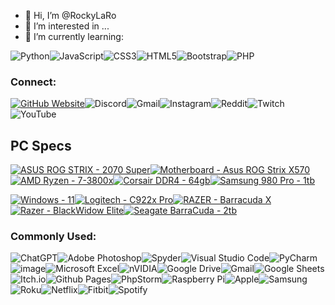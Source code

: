 - 👋 Hi, I’m @RockyLaRo
- 👀 I’m interested in ...
- 🌱 I’m currently learning:
  
![Python](https://img.shields.io/badge/python-3670A0?style=for-the-badge&logo=python&logoColor=ffdd54)![JavaScript](https://img.shields.io/badge/javascript-%23323330.svg?style=for-the-badge&logo=javascript&logoColor=%23F7DF1E)![CSS3](https://img.shields.io/badge/css3-%231572B6.svg?style=for-the-badge&logo=css3&logoColor=white)![HTML5](https://img.shields.io/badge/html5-%23E34F26.svg?style=for-the-badge&logo=html5&logoColor=white)![Bootstrap](https://img.shields.io/badge/bootstrap-%238511FA.svg?style=for-the-badge&logo=bootstrap&logoColor=white)![PHP](https://img.shields.io/badge/php-%23777BB4.svg?style=for-the-badge&logo=php&logoColor=white)

### Connect:
[![GitHub Website](https://img.shields.io/static/v1?label=&message=GitHub+Website&color=40c42b&style=for-the-badge&logo=Github&logoColor=black)](https://rockylaro.github.io/)![Discord](https://img.shields.io/badge/roc.ky-Discord-%235865F2.svg?style=for-the-badge&logo=discord&logoColor=white)![Gmail](https://img.shields.io/badge/Gmail-D14836?style=for-the-badge&logo=gmail&logoColor=white)![Instagram](https://img.shields.io/badge/Instagram-%23E4405F.svg?style=for-the-badge&logo=Instagram&logoColor=white)![Reddit](https://img.shields.io/badge/Reddit-%23FF4500.svg?style=for-the-badge&logo=Reddit&logoColor=white)![Twitch](https://img.shields.io/badge/Twitch-%239146FF.svg?style=for-the-badge&logo=Twitch&logoColor=white)![YouTube](https://img.shields.io/badge/YouTube-%23FF0000.svg?style=for-the-badge&logo=YouTube&logoColor=white)

## PC Specs
[![ASUS ROG STRIX - 2070 Super](https://img.shields.io/static/v1?label=ASUS+ROG+STRIX&message=2070+Super&color=008efb)](https://archive.org/web/)[![Motherboard - Asus ROG Strix X570](https://img.shields.io/static/v1?label=Motherboard&message=Asus+ROG+Strix+X570&color=2ea44f)](https://rog.asus.com/us/motherboards/rog-strix/rog-strix-x570-e-gaming-model/helpdesk_download/)[![AMD Ryzen - 7-3800x](https://img.shields.io/static/v1?label=AMD+Ryzen&message=7-3800x&color=ed1c24)](https://www.amd.com/en/support/cpu/amd-ryzen-processors/amd-ryzen-7-desktop-processors/amd-ryzen-7-3800x)[![Corsair DDR4 - 64gb](https://img.shields.io/static/v1?label=Corsair+DDR4&message=64gb&color=ECE81A)](https://www.corsair.com/us/en/p/memory/cmw32gx4m2e3200c16/vengeancea-rgb-pro-32gb-2-x-16gb-ddr4-dram-3200mhz-c16-memory-kit-a-black-cmw32gx4m2e3200c16#tab-techspecs)[![Samsung 980 Pro - 1tb](https://img.shields.io/static/v1?label=Samsung+980+Pro&message=1tb&color=1428A0)](https://www.samsung.com/us/computing/memory-storage/solid-state-drives/980-pro-pcie-4-0-nvme-ssd-1tb-mz-v8p1t0b-am/#support)

[![Windows - 11](https://img.shields.io/static/v1?label=Windows&message=11&color=008efb)](https://www.microsoft.com/software-download/windows11)[![Logitech - C922x Pro](https://img.shields.io/static/v1?label=Logitech&message=C922x+Pro&color=00ebd0)](https://support.logi.com/hc/en-us/articles/360053977993-Downloads-C922x-Pro-Stream-1080p-Webcam)[![RAZER  - Barracuda X](https://img.shields.io/static/v1?label=RAZER+&message=Barracuda+X&color=44d62c)](https://mysupport.razer.com/app/answers/detail/a_id/5521)[![Razer - BlackWidow Elite](https://img.shields.io/static/v1?label=Razer&message=BlackWidow+Elite&color=40c42b)](https://mysupport.razer.com/app/answers/detail/a_id/3646/kw/RZ03-0262x)[![Seagate BarraCuda - 2tb](https://img.shields.io/static/v1?label=Seagate+BarraCuda&message=2tb&color=6abf4a)](https://www.seagate.com/content/dam/seagate/migrated-assets/www-content/product-content/barracuda-fam/barracuda-new/en-us/docs/100817550n.pdf)

### Commonly Used:
![ChatGPT](https://img.shields.io/badge/chatGPT-74aa9c?style=for-the-badge&logo=openai&logoColor=white)![Adobe Photoshop](https://img.shields.io/badge/adobe%20photoshop-%2331A8FF.svg?style=for-the-badge&logo=adobe%20photoshop&logoColor=white)![Spyder](https://img.shields.io/badge/Spyder-838485?style=for-the-badge&logo=spyder%20ide&logoColor=maroon)![Visual Studio Code](https://img.shields.io/badge/Visual%20Studio%20Code-0078d7.svg?style=for-the-badge&logo=visual-studio-code&logoColor=white)![PyCharm](https://img.shields.io/badge/pycharm-143?style=for-the-badge&logo=pycharm&logoColor=black&color=black&labelColor=green)![image](https://img.shields.io/badge/JSFiddle-0084FF?style=for-the-badge&logo=JSFiddle&logoColor=white)![Microsoft Excel](https://img.shields.io/badge/Microsoft_Excel-217346?style=for-the-badge&logo=microsoft-excel&logoColor=white)![nVIDIA](https://img.shields.io/badge/nVIDIA-%2376B900.svg?style=for-the-badge&logo=nVIDIA&logoColor=white)![Google Drive](https://img.shields.io/badge/Google%20Drive-4285F4?style=for-the-badge&logo=googledrive&logoColor=white)![Gmail](https://img.shields.io/badge/Gmail-D14836?style=for-the-badge&logo=gmail&logoColor=white)![Google Sheets](https://img.shields.io/badge/Google%20Sheets-34A853?style=for-the-badge&logo=google-sheets&logoColor=white)![Itch.io](https://img.shields.io/badge/Itch-%23FF0B34.svg?style=for-the-badge&logo=Itch.io&logoColor=white)![Github Pages](https://img.shields.io/badge/github%20pages-121013?style=for-the-badge&logo=github&logoColor=white)![PhpStorm](https://img.shields.io/badge/phpstorm-143?style=for-the-badge&logo=phpstorm&logoColor=black&color=black&labelColor=darkorchid)![Raspberry Pi](https://img.shields.io/badge/-RaspberryPi-C51A4A?style=for-the-badge&logo=Raspberry-Pi)![Apple](https://img.shields.io/badge/Apple-%23000000.svg?style=for-the-badge&logo=apple&logoColor=white)![Samsung](https://img.shields.io/badge/Samsung-%231428A0.svg?style=for-the-badge&logo=samsung&logoColor=white)![Roku](https://img.shields.io/badge/roku-6f1ab1?style=for-the-badge&logo=roku&logoColor=white)![Netflix](https://img.shields.io/badge/Netflix-E50914?style=for-the-badge&logo=netflix&logoColor=white)![Fitbit](https://img.shields.io/badge/fitbit-00B0B9?style=for-the-badge&logo=fitbit&logoColor=white)![Spotify](https://img.shields.io/badge/Spotify-1ED760?style=for-the-badge&logo=spotify&logoColor=white)












